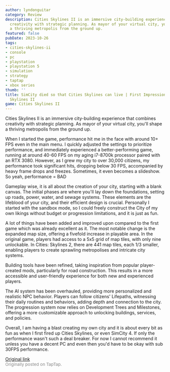 ```yaml
---
author: lyndonguitar
category: Review
description: Cities Skylines II is an immersive city-building experience that combines
  creativity with strategic planning. As mayor of your virtual city, you'll shape
  a thriving metropolis from the ground up.
featured: false
pubDate: 2023-10-26
tags:
- cities-skylines-ii
- console
- pc
- playstation
- playstation 5
- simulation
- strategy
- taptap
- xbox series
thumb: ''
title: SimCity died so that Cities Skylines can live | First Impressions - Cities
  Skylines II
game: Cities Skylines II
---
```

Cities Skylines II is an immersive city-building experience that combines creativity with strategic planning. As mayor of your virtual city, you'll shape a thriving metropolis from the ground up.

When I started the game, performance hit me in the face with around 10+ FPS even in the main menu. I quickly adjusted the settings to prioritize performance, and immediately experienced a better-performing game, running at around 40-60 FPS on my aging i7-8700k processor paired with an RTX 3080. However, as I grew my city to over 30,000 citizens, my performance took significant hits, dropping below 30 FPS, accompanied by heavy frame drops and freezes. Sometimes, it even becomes a slideshow. So yeah, performance = BAD

Gameplay wise, it is all about the creation of your city, starting with a blank canvas. The initial phases are where you'll lay down the foundations, setting up roads, power, water, and sewage systems. These elements are the lifeblood of your city, and their efficient design is crucial. Personally I started with the sandbox mode, so I could freely construct the City of my own likings without budget or progression limitations, and it is just as fun.

A lot of things have been added and improved upon compared to the first game which was already excellent as it. The most notable change is the expanded map size, offering a fivefold increase in playable area. In the original game, players had access to a 5x5 grid of map tiles, with only nine unlockable. In Cities: Skylines 2, there are 441 map tiles, each 1/3 smaller, enabling players to create sprawling metropolises and intricate city systems.

Building tools have been refined, taking inspiration from popular player-created mods, particularly for road construction. This results in a more accessible and user-friendly experience for both new and experienced players.

The AI system has been overhauled, providing more personalized and realistic NPC behavior. Players can follow citizens' Lifepaths, witnessing their daily routines and behaviors, adding depth and connection to the city. The progression system now relies on Development Trees and Milestones, offering a more customizable approach to unlocking buildings, services, and policies.

Overall, I am having a blast creating my own city and it is about every bit as fun as when I first fired up Cities Skylines, or even SimCity 4. If only the performance wasn't such a deal breaker. For now I cannot recommend it unless you have a decent PC and even then you'd have to be okay with sub 30FPS performance.

[Original link](https://www.taptap.io/post/6476565)<br><span style="font-size: 0.95em; color: #888;">Originally posted on TapTap.</span>